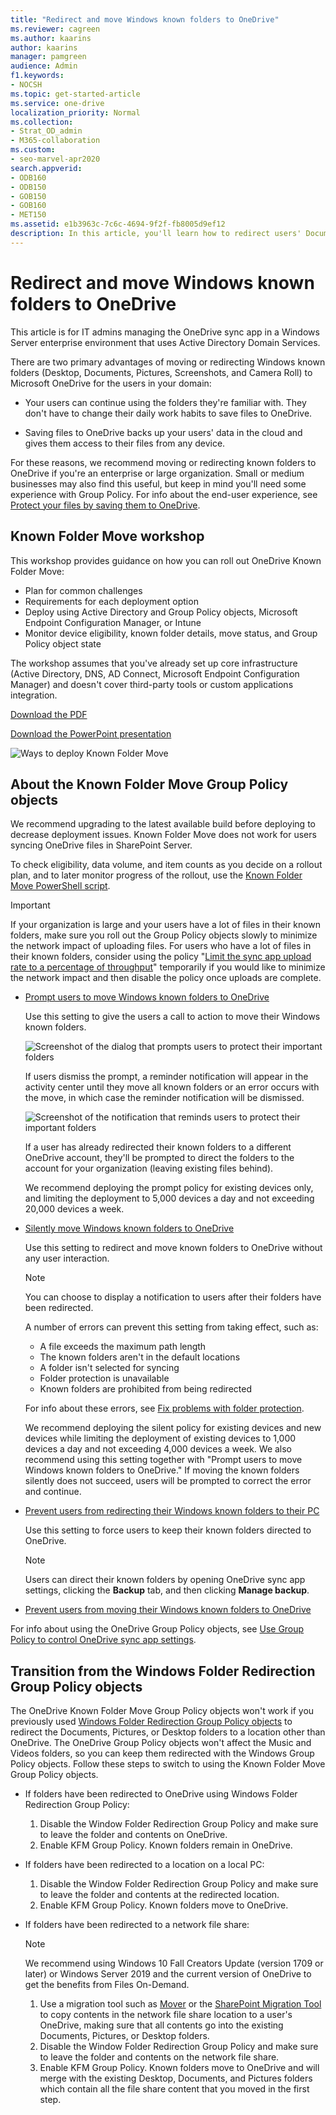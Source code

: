 ```yaml
---
title: "Redirect and move Windows known folders to OneDrive"
ms.reviewer: cagreen
ms.author: kaarins
author: kaarins
manager: pamgreen
audience: Admin
f1.keywords:
- NOCSH
ms.topic: get-started-article
ms.service: one-drive
localization_priority: Normal
ms.collection: 
- Strat_OD_admin
- M365-collaboration
ms.custom:
- seo-marvel-apr2020
search.appverid:
- ODB160
- ODB150
- GOB150
- GOB160
- MET150
ms.assetid: e1b3963c-7c6c-4694-9f2f-fb8005d9ef12
description: In this article, you'll learn how to redirect users' Documents folders or other known folders to OneDrive.
---
```


# Redirect and move Windows known folders to OneDrive

This article is for IT admins managing the OneDrive sync app in a Windows Server enterprise environment that uses Active Directory Domain Services.
  
There are two primary advantages of moving or redirecting Windows known folders (Desktop, Documents, Pictures, Screenshots, and Camera Roll) to Microsoft OneDrive for the users in your domain:
  
- Your users can continue using the folders they're familiar with. They don't have to change their daily work habits to save files to OneDrive.

- Saving files to OneDrive backs up your users' data in the cloud and gives them access to their files from any device.

For these reasons, we recommend moving or redirecting known folders to OneDrive if you're an enterprise or large organization. Small or medium businesses may also find this useful, but keep in mind you'll need some experience with Group Policy. For info about the end-user experience, see [Protect your files by saving them to OneDrive](https://support.office.com/article/d61a7930-a6fb-4b95-b28a-6552e77c3057).

## Known Folder Move workshop

This workshop provides guidance on how you can roll out OneDrive Known Folder Move:

- Plan for common challenges
- Requirements for each deployment option
- Deploy using Active Directory and Group Policy objects, Microsoft Endpoint Configuration Manager, or Intune
- Monitor device eligibility, known folder details, move status, and Group Policy object state

The workshop assumes that you've already set up core infrastructure (Active Directory, DNS, AD Connect, Microsoft Endpoint Configuration Manager) and doesn't cover third-party tools or custom applications integration.

[Download the PDF](https://github.com/MicrosoftDocs/OfficeDocs-SharePoint/blob/live/OneDrive/media/OneDrive-for-Business-KFM.pdf?raw=true)

[Download the PowerPoint presentation](https://github.com/MicrosoftDocs/OfficeDocs-SharePoint/blob/live/OneDrive/media/OneDrive-for-Business-KFM.pptx?raw=true)

![Ways to deploy Known Folder Move](media/OneDrive-for-Business-KFM.png)
  
## About the Known Folder Move Group Policy objects

We recommend upgrading to the latest available build before deploying to decrease deployment issues. Known Folder Move does not work for users syncing OneDrive files in SharePoint Server.

To check eligibility, data volume, and item counts as you decide on a rollout plan, and to later monitor progress of the rollout, use the [Known Folder Move PowerShell script](https://github.com/OneDrive/onedrive-admin-scripts/tree/master/Scripts/Sync-KFM-Deployment). 

> [!IMPORTANT]
   > If your organization is large and your users have a lot of files in their known folders, make sure you roll out the Group Policy objects slowly to minimize the network impact of uploading files. For users who have a lot of files in their known folders, consider using the policy "[Limit the sync app upload rate to a percentage of throughput](use-group-policy.md#limit-the-sync-app-upload-rate-to-a-percentage-of-throughput)" temporarily if you would like to minimize the network impact and then disable the policy once uploads are complete.
  
- [Prompt users to move Windows known folders to OneDrive](use-group-policy.md#prompt-users-to-move-windows-known-folders-to-onedrive)

    Use this setting to give the users a call to action to move their Windows known folders.

    ![Screenshot of the dialog that prompts users to protect their important folders](media/protect-important-folders-gpo.png)

    If users dismiss the prompt, a reminder notification will appear in the activity center until they move all known folders or an error occurs with the move, in which case the reminder notification will be dismissed.

    ![Screenshot of the notification that reminds users to protect their important folders](media/protect-important-folders-notification.png)

    If a user has already redirected their known folders to a different OneDrive account, they'll be prompted to direct the folders to the account for your organization (leaving existing files behind).
    
    We recommend deploying the prompt policy for existing devices only, and limiting the deployment to 5,000 devices a day and not exceeding 20,000 devices a week.
  
- [Silently move Windows known folders to OneDrive](use-group-policy.md#silently-move-windows-known-folders-to-onedrive)
    
    Use this setting to redirect and move known folders to OneDrive without any user interaction. 

    > [!NOTE]
    > You can choose to display a notification to users after their folders have been redirected. 

    A number of errors can prevent this setting from taking effect, such as:
    - A file exceeds the maximum path length
    - The known folders aren't in the default locations
    - A folder isn't selected for syncing
    - Folder protection is unavailable
    - Known folders are prohibited from being redirected


    For info about these errors, see [Fix problems with folder protection](https://support.office.com/article/d61a7930-a6fb-4b95-b28a-6552e77c3057#BKMK_FixProblems).

    We recommend deploying the silent policy for existing devices and new devices while limiting the deployment of existing devices to 1,000 devices a day and not exceeding 4,000 devices a week.  We also recommend using this setting together with "Prompt users to move Windows known folders to OneDrive." If moving the known folders silently does not succeed, users will be prompted to correct the error and continue.  
   
- [Prevent users from redirecting their Windows known folders to their PC](use-group-policy.md#prevent-users-from-redirecting-their-windows-known-folders-to-their-pc)

    Use this setting to force users to keep their known folders directed to OneDrive.

    > [!NOTE]
    > Users can direct their known folders by opening OneDrive sync app settings, clicking the **Backup** tab, and then clicking **Manage backup**.
  
- [Prevent users from moving their Windows known folders to OneDrive](use-group-policy.md#prevent-users-from-moving-their-windows-known-folders-to-onedrive)

For info about using the OneDrive Group Policy objects, see [Use Group Policy to control OneDrive sync app settings](use-group-policy.md).

## Transition from the Windows Folder Redirection Group Policy objects
The OneDrive Known Folder Move Group Policy objects won't work if you previously used [Windows Folder Redirection Group Policy objects](/windows-server/storage/folder-redirection/deploy-folder-redirection) to redirect the Documents, Pictures, or Desktop folders to a location other than OneDrive. The OneDrive Group Policy objects won't affect the Music and Videos folders, so you can keep them redirected with the Windows Group Policy objects. Follow these steps to switch to using the Known Folder Move Group Policy objects.

- If folders have been redirected to OneDrive using Windows Folder Redirection Group Policy:

  1. Disable the Window Folder Redirection Group Policy and make sure to leave the folder and contents on OneDrive.
  2. Enable KFM Group Policy. Known folders remain in OneDrive.
  
- If folders have been redirected to a location on a local PC:

  1. Disable the Window Folder Redirection Group Policy and make sure to leave the folder and contents at the redirected location.
  2. Enable KFM Group Policy. Known folders move to OneDrive.
  
- If folders have been redirected to a network file share: 

  > [!NOTE]
  > We recommend using Windows 10 Fall Creators Update (version 1709 or later) or Windows Server 2019 and the current version of OneDrive to get the benefits from Files On-Demand.
  
  1. Use a migration tool such as [Mover](https://docs.microsoft.com/sharepointmigration/mover-fileshare-to-o365) or the [SharePoint Migration Tool](https://docs.microsoft.com/sharepointmigration/introducing-the-sharepoint-migration-tool) to copy contents in the network file share location to a user's OneDrive, making sure that all contents go into the existing Documents, Pictures, or Desktop folders.
  2. Disable the Window Folder Redirection Group Policy and make sure to leave the folder and contents on the network file share. 
  3. Enable KFM Group Policy. Known folders move to OneDrive and will merge with the existing Desktop, Documents, and Pictures folders which contain all the file share content that you moved in the first step.

